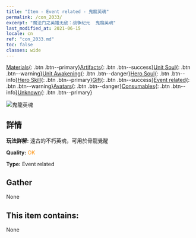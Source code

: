 ```yaml
---
title: "Item - Event related - 鬼龍英魂"
permalink: /con_2033/
excerpt: "魔法门之英雄无敌：战争纪元  鬼龍英魂"
last_modified_at: 2021-06-15
locale: cn
ref: "con_2033.md"
toc: false
classes: wide
---
```

 [Materials](/ItemsCN/){: .btn .btn--primary}[Artifacts](/ItemsCN/Artifacts/){: .btn .btn--success}[Unit Soul](/ItemsCN/UnitSoul/){: .btn .btn--warning}[Unit Awakening](/ItemsCN/UnitAwakening/){: .btn .btn--danger}[Hero Soul](/ItemsCN/HeroSoul/){: .btn .btn--info}[Hero Skill](/ItemsCN/HeroSkill/){: .btn .btn--primary}[Gift](/ItemsCN/Gift/){: .btn .btn--success}[Event related](/ItemsCN/Events/){: .btn .btn--warning}[Avatars](/ItemsCN/Avatars/){: .btn .btn--danger}[Consumables](/ItemsCN/Consumables/){: .btn .btn--info}[Unknown](/ItemsCN/Unknown/){: .btn .btn--primary}

 ![鬼龍英魂](/images/t/juexing_307.png)

## 詳情
 **玩法詳解:** 遠古的不朽英魂，可用於骨龍覺醒

 **Quality:** <span style="color: #FF8C00">OK</span>

 **Type:** Event related

## Gather

  None

## This item contains:

  None


